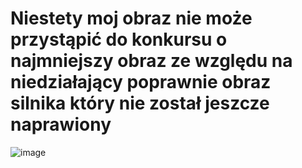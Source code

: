 # Niestety moj obraz nie może przystąpić do konkursu o najmniejszy obraz ze względu na niedziałający poprawnie obraz silnika który nie został jeszcze naprawiony
![image](https://github.com/Platynus/Zadanie1PACO/assets/56522713/d0d369e1-e8f9-4ff1-9bd4-ee9cdcfb5c32)
